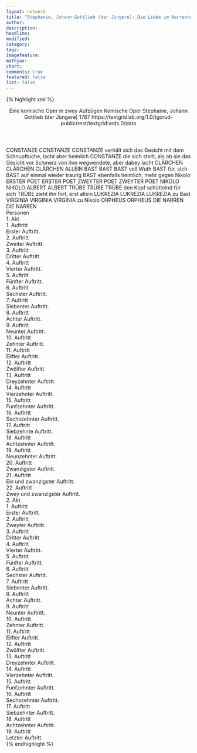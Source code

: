 ```yaml
---
layout: network
title: "Stephanie, Johann Gottlieb (der Jüngere): Die Liebe im Narrenhause (1787)"
author:
description:
headline:
modified:
category:
tags:
imagefeature: 
mathjax: 
chart: 
comments: true
featured: false
list: false
---
```

{% highlight xml %}
<?xml-model href="https://raw.githubusercontent.com/DLiNa/project/master/rules/lina.rnc"?><?xml-model href="https://raw.githubusercontent.com/DLiNa/project/master/rules/lina.sch"?>
<play xmlns="http://lina.digital">
  <header>
    <title>Die Liebe im Narrenhause</title>
    <subtitle>Eine komische Oper in zwey Aufzügen</subtitle>
    <genretitle>Komische Oper</genretitle>
    <author>Stephanie, Johann Gottlieb (der Jüngere)</author>
    <date type="print"/>
    <date type="premiere">1787</date>
    <date type="written"/>
    <source>https://textgridlab.org/1.0/tgcrud-public/rest/textgrid:vrds.0/data</source>
  </header>
  <personae>
    <character>
      <name>CONSTANZE</name>
      <alias xml:id="constanze">
        <name>CONSTANZE</name>
      </alias>
      <alias xml:id="constanze_verhält_sich_das_gesicht_mit_dem_schnupftuche_lacht_aber_heimlich">
        <name>CONSTANZE verhält sich das Gesicht mit dem Schnupftuche, lacht aber heimlich</name>
      </alias>
      <alias xml:id="constanze_die_sich_stellt_als_ob_sie_das_gesicht_vor_schmerz_von_ihm_wegwendete_aber_dabey_lacht">
        <name>CONSTANZE die sich stellt, als ob sie das Gesicht vor Schmerz von ihm wegwendete, aber dabey lacht</name>
      </alias>
    </character>
    <character>
      <name>CLÄRCHEN</name>
      <alias xml:id="clärchen">
        <name>CLÄRCHEN</name>
      </alias>
      <alias xml:id="clärchen_allein">
        <name>CLÄRCHEN ALLEIN</name>
      </alias>
    </character>
    <character>
      <name>BAST</name>
      <alias xml:id="bast">
        <name>BAST</name>
      </alias>
      <alias xml:id="bast_voll_wuth">
        <name>BAST voll Wuth</name>
      </alias>
      <alias xml:id="bast_für_sich">
        <name>BAST für, sich</name>
      </alias>
      <alias xml:id="bast_auf_einmal_wieder_traurig">
        <name>BAST auf einmal wieder traurig</name>
      </alias>
      <alias xml:id="bast_ebenfalls_heimlich_mehr_gegen_nikolo">
        <name>BAST ebenfalls heimlich, mehr gegen Nikolo</name>
      </alias>
    </character>
    <character>
      <name>ERSTER POET</name>
      <alias xml:id="erster_poet">
        <name>ERSTER POET</name>
      </alias>
    </character>
    <character>
      <name>ZWEYTER POET</name>
      <alias xml:id="zweyter_poet">
        <name>ZWEYTER POET</name>
      </alias>
    </character>
    <character>
      <name>NIKOLO</name>
      <alias xml:id="nikolo">
        <name>NIKOLO</name>
      </alias>
    </character>
    <character>
      <name>ALBERT</name>
      <alias xml:id="albert">
        <name>ALBERT</name>
      </alias>
    </character>
    <character>
      <name>TRÜBE</name>
      <alias xml:id="trübe">
        <name>TRÜBE</name>
      </alias>
      <alias xml:id="trübe_den_kopf_schüttelnd_für_sich">
        <name>TRÜBE den Kopf schüttelnd für sich</name>
      </alias>
      <alias xml:id="trübe_zieht_ihn_fort_erst_allein">
        <name>TRÜBE zieht ihn fort, erst allein</name>
      </alias>
    </character>
    <character>
      <name>LUKREZIA</name>
      <alias xml:id="lukrezia">
        <name>LUKREZIA</name>
      </alias>
      <alias xml:id="lukrezia_zu_bast">
        <name>LUKREZIA zu Bast</name>
      </alias>
    </character>
    <character>
      <name>VIRGINIA</name>
      <alias xml:id="virginia">
        <name>VIRGINIA</name>
      </alias>
      <alias xml:id="virginia_zu_nikolo">
        <name>VIRGINIA zu Nikolo</name>
      </alias>
    </character>
    <character>
      <name>ORPHEUS</name>
      <alias xml:id="orpheus">
        <name>ORPHEUS</name>
      </alias>
    </character>
    <character>
      <name>DIE NARREN</name>
      <alias xml:id="die_narren">
        <name>DIE NARREN</name>
      </alias>
    </character>
  </personae>
  <text>
    <div>
      <head>Personen</head>
    </div>
    <div>
      <head>1. Akt</head>
      <div>
        <head>1. Auftritt</head>
        <div>
          <head>Erster Auftritt.</head>
          <sp who="#constanze">
            <amount n="6" unit="speech_acts"/>
            <amount n="114" unit="words"/>
            <amount n="11" unit="lines"/>
            <amount n="628" unit="chars"/>
          </sp>
          <sp who="#clärchen">
            <amount n="7" unit="speech_acts"/>
            <amount n="163" unit="words"/>
            <amount n="9" unit="lines"/>
            <amount n="933" unit="chars"/>
          </sp>
          <sp who="#clärchen #constanze">
            <amount n="1" unit="speech_acts"/>
            <amount n="23" unit="words"/>
            <amount n="3" unit="lines"/>
            <amount n="147" unit="chars"/>
          </sp>
          <sp who="#bast">
            <amount n="7" unit="speech_acts"/>
            <amount n="172" unit="words"/>
            <amount n="8" unit="lines"/>
            <amount n="928" unit="chars"/>
          </sp>
          <sp who="#bast_für_sich">
            <amount n="1" unit="speech_acts"/>
            <amount n="26" unit="words"/>
            <amount n="3" unit="lines"/>
            <amount n="138" unit="chars"/>
          </sp>
        </div>
      </div>
      <div>
        <head>2. Auftritt</head>
        <div>
          <head>Zweiter Auftritt.</head>
          <sp who="#erster_poet">
            <amount n="10" unit="speech_acts"/>
            <amount n="281" unit="words"/>
            <amount n="16" unit="lines"/>
            <amount n="1598" unit="chars"/>
          </sp>
          <sp who="#bast">
            <amount n="8" unit="speech_acts"/>
            <amount n="74" unit="words"/>
            <amount n="12" unit="lines"/>
            <amount n="380" unit="chars"/>
          </sp>
          <sp who="#constanze">
            <amount n="2" unit="speech_acts"/>
            <amount n="8" unit="words"/>
            <amount n="1" unit="lines"/>
            <amount n="48" unit="chars"/>
          </sp>
          <sp who="#zweyter_poet">
            <amount n="9" unit="speech_acts"/>
            <amount n="365" unit="words"/>
            <amount n="13" unit="lines"/>
            <amount n="2151" unit="chars"/>
          </sp>
          <sp who="#clärchen #constanze">
            <amount n="3" unit="speech_acts"/>
            <amount n="14" unit="words"/>
            <amount n="3" unit="lines"/>
            <amount n="69" unit="chars"/>
          </sp>
          <sp who="#constanze #clärchen">
            <amount n="3" unit="speech_acts"/>
            <amount n="33" unit="words"/>
            <amount n="6" unit="lines"/>
            <amount n="183" unit="chars"/>
          </sp>
        </div>
      </div>
      <div>
        <head>3. Auftritt</head>
        <div>
          <head>Dritter Auftritt.</head>
          <sp who="#constanze">
            <amount n="6" unit="speech_acts"/>
            <amount n="165" unit="words"/>
            <amount n="20" unit="lines"/>
            <amount n="865" unit="chars"/>
          </sp>
          <sp who="#clärchen">
            <amount n="5" unit="speech_acts"/>
            <amount n="247" unit="words"/>
            <amount n="1385" unit="chars"/>
          </sp>
        </div>
      </div>
      <div>
        <head>4. Auftritt</head>
        <div>
          <head>Vierter Auftritt.</head>
          <sp who="#clärchen_allein">
            <amount n="1" unit="speech_acts"/>
            <amount n="197" unit="words"/>
            <amount n="1073" unit="chars"/>
          </sp>
        </div>
      </div>
      <div>
        <head>5. Auftritt</head>
        <div>
          <head>Fünfter Auftritt.</head>
          <sp who="#nikolo">
            <amount n="8" unit="speech_acts"/>
            <amount n="365" unit="words"/>
            <amount n="4" unit="lines"/>
            <amount n="1898" unit="chars"/>
          </sp>
          <sp who="#clärchen">
            <amount n="7" unit="speech_acts"/>
            <amount n="89" unit="words"/>
            <amount n="5" unit="lines"/>
            <amount n="427" unit="chars"/>
          </sp>
        </div>
      </div>
      <div>
        <head>6. Auftritt</head>
        <div>
          <head>Sechster Auftritt.</head>
          <sp who="#albert">
            <amount n="7" unit="speech_acts"/>
            <amount n="89" unit="words"/>
            <amount n="5" unit="lines"/>
            <amount n="444" unit="chars"/>
          </sp>
          <sp who="#clärchen">
            <amount n="6" unit="speech_acts"/>
            <amount n="163" unit="words"/>
            <amount n="2" unit="lines"/>
            <amount n="897" unit="chars"/>
          </sp>
        </div>
      </div>
      <div>
        <head>7. Auftritt</head>
        <div>
          <head>Siebenter Auftritt.</head>
          <sp who="#clärchen">
            <amount n="7" unit="speech_acts"/>
            <amount n="106" unit="words"/>
            <amount n="4" unit="lines"/>
            <amount n="571" unit="chars"/>
          </sp>
          <sp who="#nikolo">
            <amount n="6" unit="speech_acts"/>
            <amount n="85" unit="words"/>
            <amount n="5" unit="lines"/>
            <amount n="466" unit="chars"/>
          </sp>
        </div>
      </div>
      <div>
        <head>8. Auftritt</head>
        <div>
          <head>Achter Auftritt.</head>
          <sp who="#bast">
            <amount n="14" unit="speech_acts"/>
            <amount n="179" unit="words"/>
            <amount n="15" unit="lines"/>
            <amount n="950" unit="chars"/>
          </sp>
          <sp who="#trübe">
            <amount n="14" unit="speech_acts"/>
            <amount n="237" unit="words"/>
            <amount n="21" unit="lines"/>
            <amount n="1252" unit="chars"/>
          </sp>
          <sp who="#clärchen">
            <amount n="1" unit="speech_acts"/>
            <amount n="10" unit="words"/>
            <amount n="1" unit="lines"/>
            <amount n="56" unit="chars"/>
          </sp>
          <sp who="#nikolo">
            <amount n="1" unit="speech_acts"/>
            <amount n="30" unit="words"/>
            <amount n="170" unit="chars"/>
          </sp>
          <sp who="#trübe #bast">
            <amount n="1" unit="speech_acts"/>
            <amount n="14" unit="words"/>
            <amount n="3" unit="lines"/>
            <amount n="88" unit="chars"/>
          </sp>
          <sp who="#bast #trübe">
            <amount n="1" unit="speech_acts"/>
            <amount n="28" unit="words"/>
            <amount n="6" unit="lines"/>
            <amount n="141" unit="chars"/>
          </sp>
          <sp who="#bast_auf_einmal_wieder_traurig">
            <amount n="1" unit="speech_acts"/>
            <amount n="13" unit="words"/>
            <amount n="2" unit="lines"/>
            <amount n="65" unit="chars"/>
          </sp>
        </div>
      </div>
      <div>
        <head>9. Auftritt</head>
        <div>
          <head>Neunter Auftritt.</head>
          <sp who="#constanze">
            <amount n="12" unit="speech_acts"/>
            <amount n="363" unit="words"/>
            <amount n="12" unit="lines"/>
            <amount n="1946" unit="chars"/>
          </sp>
          <sp who="#trübe">
            <amount n="6" unit="speech_acts"/>
            <amount n="128" unit="words"/>
            <amount n="3" unit="lines"/>
            <amount n="709" unit="chars"/>
          </sp>
          <sp who="#bast">
            <amount n="10" unit="speech_acts"/>
            <amount n="211" unit="words"/>
            <amount n="6" unit="lines"/>
            <amount n="1097" unit="chars"/>
          </sp>
        </div>
      </div>
      <div>
        <head>10. Auftritt</head>
        <div>
          <head>Zehnter Auftritt.</head>
          <sp who="#bast">
            <amount n="3" unit="speech_acts"/>
            <amount n="119" unit="words"/>
            <amount n="1" unit="lines"/>
            <amount n="630" unit="chars"/>
          </sp>
          <sp who="#trübe">
            <amount n="3" unit="speech_acts"/>
            <amount n="17" unit="words"/>
            <amount n="3" unit="lines"/>
            <amount n="75" unit="chars"/>
          </sp>
        </div>
      </div>
      <div>
        <head>11. Auftritt</head>
        <div>
          <head>Eilfter Auftritt.</head>
          <sp who="#nikolo">
            <amount n="2" unit="speech_acts"/>
            <amount n="27" unit="words"/>
            <amount n="1" unit="lines"/>
            <amount n="144" unit="chars"/>
          </sp>
          <sp who="#bast">
            <amount n="6" unit="speech_acts"/>
            <amount n="213" unit="words"/>
            <amount n="3" unit="lines"/>
            <amount n="1176" unit="chars"/>
          </sp>
          <sp who="#trübe">
            <amount n="4" unit="speech_acts"/>
            <amount n="58" unit="words"/>
            <amount n="3" unit="lines"/>
            <amount n="315" unit="chars"/>
          </sp>
          <sp who="#constanze">
            <amount n="2" unit="speech_acts"/>
            <amount n="13" unit="words"/>
            <amount n="2" unit="lines"/>
            <amount n="63" unit="chars"/>
          </sp>
          <sp who="#lukrezia">
            <amount n="1" unit="speech_acts"/>
            <amount n="118" unit="words"/>
            <amount n="20" unit="lines"/>
            <amount n="626" unit="chars"/>
          </sp>
        </div>
      </div>
      <div>
        <head>12. Auftritt</head>
        <div>
          <head>Zwölfter Auftritt.</head>
          <sp who="#trübe">
            <amount n="2" unit="speech_acts"/>
            <amount n="22" unit="words"/>
            <amount n="2" unit="lines"/>
            <amount n="121" unit="chars"/>
          </sp>
          <sp who="#bast">
            <amount n="4" unit="speech_acts"/>
            <amount n="112" unit="words"/>
            <amount n="2" unit="lines"/>
            <amount n="611" unit="chars"/>
          </sp>
          <sp who="#constanze">
            <amount n="3" unit="speech_acts"/>
            <amount n="15" unit="words"/>
            <amount n="3" unit="lines"/>
            <amount n="75" unit="chars"/>
          </sp>
        </div>
      </div>
      <div>
        <head>13. Auftritt</head>
        <div>
          <head>Dreyzehnter Auftritt.</head>
          <sp who="#albert">
            <amount n="8" unit="speech_acts"/>
            <amount n="92" unit="words"/>
            <amount n="20" unit="lines"/>
            <amount n="537" unit="chars"/>
          </sp>
          <sp who="#lukrezia">
            <amount n="1" unit="speech_acts"/>
            <amount n="19" unit="words"/>
            <amount n="5" unit="lines"/>
            <amount n="120" unit="chars"/>
          </sp>
          <sp who="#albert #virginia #constanze #trübe #bast #nikolo">
            <amount n="3" unit="speech_acts"/>
            <amount n="21" unit="words"/>
            <amount n="5" unit="lines"/>
            <amount n="101" unit="chars"/>
          </sp>
          <sp who="#virginia">
            <amount n="1" unit="speech_acts"/>
            <amount n="22" unit="words"/>
            <amount n="3" unit="lines"/>
            <amount n="115" unit="chars"/>
          </sp>
          <sp who="#lukrezia #virginia">
            <amount n="5" unit="speech_acts"/>
            <amount n="59" unit="words"/>
            <amount n="12" unit="lines"/>
            <amount n="331" unit="chars"/>
          </sp>
          <sp who="#albert #constanze">
            <amount n="1" unit="speech_acts"/>
            <amount n="16" unit="words"/>
            <amount n="3" unit="lines"/>
            <amount n="96" unit="chars"/>
          </sp>
          <sp who="#constanze">
            <amount n="2" unit="speech_acts"/>
            <amount n="26" unit="words"/>
            <amount n="5" unit="lines"/>
            <amount n="150" unit="chars"/>
          </sp>
          <sp who="#trübe #bast">
            <amount n="2" unit="speech_acts"/>
            <amount n="19" unit="words"/>
            <amount n="4" unit="lines"/>
            <amount n="100" unit="chars"/>
          </sp>
          <sp who="#lukrezia #virginia">
            <amount n="1" unit="speech_acts"/>
            <amount n="5" unit="words"/>
            <amount n="1" unit="lines"/>
            <amount n="25" unit="chars"/>
          </sp>
          <sp who="#albert #constanze">
            <amount n="1" unit="speech_acts"/>
            <amount n="16" unit="words"/>
            <amount n="3" unit="lines"/>
            <amount n="79" unit="chars"/>
          </sp>
          <sp who="#lukrezia #virginia">
            <amount n="1" unit="speech_acts"/>
            <amount n="16" unit="words"/>
            <amount n="3" unit="lines"/>
            <amount n="93" unit="chars"/>
          </sp>
          <sp who="#bast #nikolo">
            <amount n="1" unit="speech_acts"/>
            <amount n="5" unit="words"/>
            <amount n="1" unit="lines"/>
            <amount n="28" unit="chars"/>
          </sp>
        </div>
      </div>
      <div>
        <head>14. Auftritt</head>
        <div>
          <head>Vierzehnter Auftritt.</head>
          <sp who="#albert">
            <amount n="3" unit="speech_acts"/>
            <amount n="13" unit="words"/>
            <amount n="3" unit="lines"/>
            <amount n="68" unit="chars"/>
          </sp>
          <sp who="#constanze">
            <amount n="3" unit="speech_acts"/>
            <amount n="33" unit="words"/>
            <amount n="2" unit="lines"/>
            <amount n="193" unit="chars"/>
          </sp>
        </div>
      </div>
      <div>
        <head>15. Auftritt</head>
        <div>
          <head>Funfzehnter Auftritt.</head>
          <sp who="#clärchen">
            <amount n="3" unit="speech_acts"/>
            <amount n="58" unit="words"/>
            <amount n="1" unit="lines"/>
            <amount n="337" unit="chars"/>
          </sp>
          <sp who="#albert">
            <amount n="2" unit="speech_acts"/>
            <amount n="12" unit="words"/>
            <amount n="2" unit="lines"/>
            <amount n="54" unit="chars"/>
          </sp>
        </div>
      </div>
      <div>
        <head>16. Auftritt</head>
        <div>
          <head>Sechszehnter Auftritt.</head>
          <sp who="#clärchen">
            <amount n="6" unit="speech_acts"/>
            <amount n="71" unit="words"/>
            <amount n="5" unit="lines"/>
            <amount n="392" unit="chars"/>
          </sp>
          <sp who="#orpheus">
            <amount n="7" unit="speech_acts"/>
            <amount n="297" unit="words"/>
            <amount n="7" unit="lines"/>
            <amount n="1614" unit="chars"/>
          </sp>
        </div>
      </div>
      <div>
        <head>17. Auftritt</head>
        <div>
          <head>Siebzehnte Auftritt.</head>
          <sp who="#clärchen">
            <amount n="3" unit="speech_acts"/>
            <amount n="88" unit="words"/>
            <amount n="1" unit="lines"/>
            <amount n="506" unit="chars"/>
          </sp>
          <sp who="#constanze">
            <amount n="1" unit="speech_acts"/>
            <amount n="9" unit="words"/>
            <amount n="1" unit="lines"/>
            <amount n="41" unit="chars"/>
          </sp>
          <sp who="#albert">
            <amount n="2" unit="speech_acts"/>
            <amount n="124" unit="words"/>
            <amount n="7" unit="lines"/>
            <amount n="674" unit="chars"/>
          </sp>
          <sp who="#clärchen #constanze">
            <amount n="1" unit="speech_acts"/>
            <amount n="20" unit="words"/>
            <amount n="4" unit="lines"/>
            <amount n="120" unit="chars"/>
          </sp>
        </div>
      </div>
      <div>
        <head>18. Auftritt</head>
        <div>
          <head>Achtzehnter Auftritt.</head>
          <sp who="#bast">
            <amount n="6" unit="speech_acts"/>
            <amount n="79" unit="words"/>
            <amount n="13" unit="lines"/>
            <amount n="408" unit="chars"/>
          </sp>
          <sp who="#constanze">
            <amount n="2" unit="speech_acts"/>
            <amount n="13" unit="words"/>
            <amount n="2" unit="lines"/>
            <amount n="64" unit="chars"/>
          </sp>
          <sp who="#constanze #clärchen">
            <amount n="4" unit="speech_acts"/>
            <amount n="37" unit="words"/>
            <amount n="8" unit="lines"/>
            <amount n="207" unit="chars"/>
          </sp>
          <sp who="#albert">
            <amount n="5" unit="speech_acts"/>
            <amount n="74" unit="words"/>
            <amount n="14" unit="lines"/>
            <amount n="403" unit="chars"/>
          </sp>
          <sp who="#clärchen #constanze">
            <amount n="1" unit="speech_acts"/>
            <amount n="9" unit="words"/>
            <amount n="1" unit="lines"/>
            <amount n="46" unit="chars"/>
          </sp>
          <sp who="#bast_ebenfalls_heimlich_mehr_gegen_nikolo">
            <amount n="1" unit="speech_acts"/>
            <amount n="13" unit="words"/>
            <amount n="2" unit="lines"/>
            <amount n="70" unit="chars"/>
          </sp>
          <sp who="#nikolo">
            <amount n="4" unit="speech_acts"/>
            <amount n="36" unit="words"/>
            <amount n="7" unit="lines"/>
            <amount n="186" unit="chars"/>
          </sp>
          <sp who="#constanze #clärchen #albert">
            <amount n="1" unit="speech_acts"/>
            <amount n="2" unit="words"/>
            <amount n="1" unit="lines"/>
            <amount n="9" unit="chars"/>
          </sp>
          <sp who="#bast #nikolo">
            <amount n="1" unit="speech_acts"/>
            <amount n="22" unit="words"/>
            <amount n="3" unit="lines"/>
            <amount n="105" unit="chars"/>
          </sp>
        </div>
      </div>
      <div>
        <head>19. Auftritt</head>
        <div>
          <head>Neunzehnter Auftritt.</head>
          <sp who="#trübe">
            <amount n="3" unit="speech_acts"/>
            <amount n="26" unit="words"/>
            <amount n="5" unit="lines"/>
            <amount n="129" unit="chars"/>
          </sp>
          <sp who="#bast">
            <amount n="3" unit="speech_acts"/>
            <amount n="18" unit="words"/>
            <amount n="4" unit="lines"/>
            <amount n="98" unit="chars"/>
          </sp>
          <sp who="#constanze">
            <amount n="3" unit="speech_acts"/>
            <amount n="33" unit="words"/>
            <amount n="6" unit="lines"/>
            <amount n="163" unit="chars"/>
          </sp>
          <sp who="#bast #trübe">
            <amount n="1" unit="speech_acts"/>
            <amount n="22" unit="words"/>
            <amount n="4" unit="lines"/>
            <amount n="117" unit="chars"/>
          </sp>
          <sp who="#constanze #clärchen">
            <amount n="2" unit="speech_acts"/>
            <amount n="39" unit="words"/>
            <amount n="6" unit="lines"/>
            <amount n="196" unit="chars"/>
          </sp>
          <sp who="#constanze_verhält_sich_das_gesicht_mit_dem_schnupftuche_lacht_aber_heimlich">
            <amount n="1" unit="speech_acts"/>
            <amount n="10" unit="words"/>
            <amount n="2" unit="lines"/>
            <amount n="56" unit="chars"/>
          </sp>
          <sp who="#clärchen">
            <amount n="4" unit="speech_acts"/>
            <amount n="74" unit="words"/>
            <amount n="14" unit="lines"/>
            <amount n="381" unit="chars"/>
          </sp>
          <sp who="#trübe_zieht_ihn_fort_erst_allein">
            <amount n="1" unit="speech_acts"/>
            <amount n="6" unit="words"/>
            <amount n="1" unit="lines"/>
            <amount n="28" unit="chars"/>
          </sp>
          <sp who="#constanze_die_sich_stellt_als_ob_sie_das_gesicht_vor_schmerz_von_ihm_wegwendete_aber_dabey_lacht">
            <amount n="1" unit="speech_acts"/>
            <amount n="4" unit="words"/>
            <amount n="1" unit="lines"/>
            <amount n="13" unit="chars"/>
          </sp>
          <sp who="#clärchen #constanze">
            <amount n="1" unit="speech_acts"/>
            <amount n="20" unit="words"/>
            <amount n="3" unit="lines"/>
            <amount n="89" unit="chars"/>
          </sp>
        </div>
      </div>
      <div>
        <head>20. Auftritt</head>
        <div>
          <head>Zwanzigster Auftritt.</head>
          <sp who="#erster_poet">
            <amount n="1" unit="speech_acts"/>
            <amount n="15" unit="words"/>
            <amount n="3" unit="lines"/>
            <amount n="68" unit="chars"/>
          </sp>
          <sp who="#clärchen">
            <amount n="8" unit="speech_acts"/>
            <amount n="86" unit="words"/>
            <amount n="17" unit="lines"/>
            <amount n="430" unit="chars"/>
          </sp>
          <sp who="#zweyter_poet">
            <amount n="1" unit="speech_acts"/>
            <amount n="14" unit="words"/>
            <amount n="3" unit="lines"/>
            <amount n="77" unit="chars"/>
          </sp>
          <sp who="#erster_poet #zweyter_poet">
            <amount n="1" unit="speech_acts"/>
            <amount n="15" unit="words"/>
            <amount n="3" unit="lines"/>
            <amount n="73" unit="chars"/>
          </sp>
          <sp who="#lukrezia #virginia">
            <amount n="1" unit="speech_acts"/>
            <amount n="13" unit="words"/>
            <amount n="3" unit="lines"/>
            <amount n="74" unit="chars"/>
          </sp>
          <sp who="#erster_poet #zweyter_poet">
            <amount n="1" unit="speech_acts"/>
            <amount n="9" unit="words"/>
            <amount n="2" unit="lines"/>
            <amount n="50" unit="chars"/>
          </sp>
          <sp who="#virginia #lukrezia">
            <amount n="3" unit="speech_acts"/>
            <amount n="24" unit="words"/>
            <amount n="5" unit="lines"/>
            <amount n="120" unit="chars"/>
          </sp>
          <sp who="#orpheus">
            <amount n="4" unit="speech_acts"/>
            <amount n="48" unit="words"/>
            <amount n="7" unit="lines"/>
            <amount n="251" unit="chars"/>
          </sp>
          <sp who="#erster_poet #zweyter_poet">
            <amount n="1" unit="speech_acts"/>
            <amount n="28" unit="words"/>
            <amount n="4" unit="lines"/>
            <amount n="156" unit="chars"/>
          </sp>
          <sp who="#erster_poet #zweyter_poet">
            <amount n="3" unit="speech_acts"/>
            <amount n="43" unit="words"/>
            <amount n="8" unit="lines"/>
            <amount n="230" unit="chars"/>
          </sp>
          <sp who="#erster_poet #zweyter_poet #lukrezia #virginia #orpheus #clärchen">
            <amount n="1" unit="speech_acts"/>
            <amount n="6" unit="words"/>
            <amount n="1" unit="lines"/>
            <amount n="26" unit="chars"/>
          </sp>
        </div>
      </div>
      <div>
        <head>21. Auftritt</head>
        <div>
          <head>Ein und zwanzigster Auftritt.</head>
          <sp who="#bast #trübe">
            <amount n="4" unit="speech_acts"/>
            <amount n="56" unit="words"/>
            <amount n="8" unit="lines"/>
            <amount n="270" unit="chars"/>
          </sp>
          <sp who="#die_narren">
            <amount n="1" unit="speech_acts"/>
            <amount n="13" unit="words"/>
            <amount n="2" unit="lines"/>
            <amount n="60" unit="chars"/>
          </sp>
          <sp who="#erster_poet #zweyter_poet">
            <amount n="1" unit="speech_acts"/>
            <amount n="4" unit="words"/>
            <amount n="1" unit="lines"/>
            <amount n="28" unit="chars"/>
          </sp>
          <sp who="#orpheus">
            <amount n="1" unit="speech_acts"/>
            <amount n="4" unit="words"/>
            <amount n="1" unit="lines"/>
            <amount n="24" unit="chars"/>
          </sp>
          <sp who="#virginia #lukrezia">
            <amount n="1" unit="speech_acts"/>
            <amount n="4" unit="words"/>
            <amount n="1" unit="lines"/>
            <amount n="22" unit="chars"/>
          </sp>
          <sp who="#bast #trübe #die_narren #erster_poet #zweyter_poet #orpheus #virginia #lukrezia">
            <amount n="1" unit="speech_acts"/>
            <amount n="17" unit="words"/>
            <amount n="3" unit="lines"/>
            <amount n="97" unit="chars"/>
          </sp>
        </div>
      </div>
      <div>
        <head>22. Auftritt</head>
        <div>
          <head>Zwey und zwanzigster Auftritt.</head>
          <sp who="#nikolo">
            <amount n="5" unit="speech_acts"/>
            <amount n="80" unit="words"/>
            <amount n="14" unit="lines"/>
            <amount n="420" unit="chars"/>
          </sp>
          <sp who="#clärchen">
            <amount n="1" unit="speech_acts"/>
            <amount n="7" unit="words"/>
            <amount n="1" unit="lines"/>
            <amount n="30" unit="chars"/>
          </sp>
          <sp who="#albert #constanze">
            <amount n="1" unit="speech_acts"/>
            <amount n="14" unit="words"/>
            <amount n="2" unit="lines"/>
            <amount n="66" unit="chars"/>
          </sp>
          <sp who="#bast #trübe">
            <amount n="1" unit="speech_acts"/>
            <amount n="31" unit="words"/>
            <amount n="5" unit="lines"/>
            <amount n="159" unit="chars"/>
          </sp>
          <sp who="#erster_poet #zweyter_poet #orpheus #virginia #lukrezia">
            <amount n="2" unit="speech_acts"/>
            <amount n="30" unit="words"/>
            <amount n="6" unit="lines"/>
            <amount n="170" unit="chars"/>
          </sp>
          <sp who="#constanze">
            <amount n="5" unit="speech_acts"/>
            <amount n="42" unit="words"/>
            <amount n="8" unit="lines"/>
            <amount n="222" unit="chars"/>
          </sp>
          <sp who="#bast">
            <amount n="6" unit="speech_acts"/>
            <amount n="83" unit="words"/>
            <amount n="16" unit="lines"/>
            <amount n="408" unit="chars"/>
          </sp>
          <sp who="#erster_poet #zweyter_poet #orpheus #virginia #lukrezia #bast #nikolo #clärchen #albert #constanze #die_narren #trübe">
            <amount n="1" unit="speech_acts"/>
            <amount n="30" unit="words"/>
            <amount n="5" unit="lines"/>
            <amount n="145" unit="chars"/>
          </sp>
          <sp who="#albert">
            <amount n="1" unit="speech_acts"/>
            <amount n="14" unit="words"/>
            <amount n="3" unit="lines"/>
            <amount n="75" unit="chars"/>
          </sp>
          <sp who="#die_narren">
            <amount n="1" unit="speech_acts"/>
            <amount n="6" unit="words"/>
            <amount n="1" unit="lines"/>
            <amount n="23" unit="chars"/>
          </sp>
          <sp who="#trübe #clärchen">
            <amount n="1" unit="speech_acts"/>
            <amount n="18" unit="words"/>
            <amount n="3" unit="lines"/>
            <amount n="92" unit="chars"/>
          </sp>
        </div>
      </div>
    </div>
    <div>
      <head>2. Akt</head>
      <div>
        <head>1. Auftritt</head>
        <div>
          <head>Erster Auftritt.</head>
          <sp who="#albert #constanze #clärchen">
            <amount n="2" unit="speech_acts"/>
            <amount n="42" unit="words"/>
            <amount n="7" unit="lines"/>
            <amount n="232" unit="chars"/>
          </sp>
          <sp who="#albert">
            <amount n="4" unit="speech_acts"/>
            <amount n="65" unit="words"/>
            <amount n="10" unit="lines"/>
            <amount n="337" unit="chars"/>
          </sp>
          <sp who="#constanze">
            <amount n="4" unit="speech_acts"/>
            <amount n="69" unit="words"/>
            <amount n="4" unit="lines"/>
            <amount n="359" unit="chars"/>
          </sp>
          <sp who="#albert #constanze">
            <amount n="1" unit="speech_acts"/>
            <amount n="7" unit="words"/>
            <amount n="1" unit="lines"/>
            <amount n="31" unit="chars"/>
          </sp>
          <sp who="#clärchen">
            <amount n="7" unit="speech_acts"/>
            <amount n="174" unit="words"/>
            <amount n="5" unit="lines"/>
            <amount n="966" unit="chars"/>
          </sp>
        </div>
      </div>
      <div>
        <head>2. Auftritt</head>
        <div>
          <head>Zweyter Auftritt.</head>
          <sp who="#clärchen">
            <amount n="4" unit="speech_acts"/>
            <amount n="77" unit="words"/>
            <amount n="1" unit="lines"/>
            <amount n="442" unit="chars"/>
          </sp>
          <sp who="#nikolo">
            <amount n="4" unit="speech_acts"/>
            <amount n="107" unit="words"/>
            <amount n="1" unit="lines"/>
            <amount n="582" unit="chars"/>
          </sp>
          <sp who="#constanze">
            <amount n="1" unit="speech_acts"/>
            <amount n="5" unit="words"/>
            <amount n="1" unit="lines"/>
            <amount n="31" unit="chars"/>
          </sp>
          <sp who="#albert">
            <amount n="3" unit="speech_acts"/>
            <amount n="50" unit="words"/>
            <amount n="10" unit="lines"/>
            <amount n="269" unit="chars"/>
          </sp>
        </div>
      </div>
      <div>
        <head>3. Auftritt</head>
        <div>
          <head>Dritter Auftritt.</head>
          <sp who="#constanze">
            <amount n="7" unit="speech_acts"/>
            <amount n="112" unit="words"/>
            <amount n="15" unit="lines"/>
            <amount n="564" unit="chars"/>
          </sp>
          <sp who="#clärchen">
            <amount n="6" unit="speech_acts"/>
            <amount n="131" unit="words"/>
            <amount n="4" unit="lines"/>
            <amount n="682" unit="chars"/>
          </sp>
        </div>
      </div>
      <div>
        <head>4. Auftritt</head>
        <div>
          <head>Vierter Auftritt.</head>
          <sp who="#clärchen">
            <amount n="7" unit="speech_acts"/>
            <amount n="124" unit="words"/>
            <amount n="5" unit="lines"/>
            <amount n="635" unit="chars"/>
          </sp>
          <sp who="#nikolo">
            <amount n="7" unit="speech_acts"/>
            <amount n="207" unit="words"/>
            <amount n="2" unit="lines"/>
            <amount n="1086" unit="chars"/>
          </sp>
        </div>
      </div>
      <div>
        <head>5. Auftritt</head>
        <div>
          <head>Fünfter Auftritt.</head>
          <sp who="#trübe">
            <amount n="3" unit="speech_acts"/>
            <amount n="69" unit="words"/>
            <amount n="1" unit="lines"/>
            <amount n="369" unit="chars"/>
          </sp>
          <sp who="#clärchen">
            <amount n="3" unit="speech_acts"/>
            <amount n="62" unit="words"/>
            <amount n="2" unit="lines"/>
            <amount n="330" unit="chars"/>
          </sp>
          <sp who="#nikolo">
            <amount n="4" unit="speech_acts"/>
            <amount n="52" unit="words"/>
            <amount n="3" unit="lines"/>
            <amount n="281" unit="chars"/>
          </sp>
        </div>
      </div>
      <div>
        <head>6. Auftritt</head>
        <div>
          <head>Sechster Auftritt.</head>
          <sp who="#clärchen">
            <amount n="4" unit="speech_acts"/>
            <amount n="76" unit="words"/>
            <amount n="2" unit="lines"/>
            <amount n="432" unit="chars"/>
          </sp>
          <sp who="#trübe">
            <amount n="6" unit="speech_acts"/>
            <amount n="66" unit="words"/>
            <amount n="5" unit="lines"/>
            <amount n="375" unit="chars"/>
          </sp>
          <sp who="#erster_poet">
            <amount n="5" unit="speech_acts"/>
            <amount n="142" unit="words"/>
            <amount n="1" unit="lines"/>
            <amount n="851" unit="chars"/>
          </sp>
          <sp who="#zweyter_poet">
            <amount n="5" unit="speech_acts"/>
            <amount n="126" unit="words"/>
            <amount n="3" unit="lines"/>
            <amount n="721" unit="chars"/>
          </sp>
          <sp who="#virginia">
            <amount n="2" unit="speech_acts"/>
            <amount n="48" unit="words"/>
            <amount n="1" unit="lines"/>
            <amount n="253" unit="chars"/>
          </sp>
          <sp who="#lukrezia">
            <amount n="1" unit="speech_acts"/>
            <amount n="16" unit="words"/>
            <amount n="1" unit="lines"/>
            <amount n="95" unit="chars"/>
          </sp>
          <sp who="#orpheus">
            <amount n="1" unit="speech_acts"/>
            <amount n="12" unit="words"/>
            <amount n="1" unit="lines"/>
            <amount n="73" unit="chars"/>
          </sp>
        </div>
      </div>
      <div>
        <head>7. Auftritt</head>
        <div>
          <head>Siebenter Auftritt.</head>
          <sp who="#albert">
            <amount n="2" unit="speech_acts"/>
            <amount n="36" unit="words"/>
            <amount n="6" unit="lines"/>
            <amount n="181" unit="chars"/>
          </sp>
          <sp who="#erster_poet #zweyter_poet">
            <amount n="2" unit="speech_acts"/>
            <amount n="45" unit="words"/>
            <amount n="6" unit="lines"/>
            <amount n="237" unit="chars"/>
          </sp>
          <sp who="#lukrezia">
            <amount n="2" unit="speech_acts"/>
            <amount n="55" unit="words"/>
            <amount n="5" unit="lines"/>
            <amount n="279" unit="chars"/>
          </sp>
          <sp who="#virginia">
            <amount n="2" unit="speech_acts"/>
            <amount n="40" unit="words"/>
            <amount n="6" unit="lines"/>
            <amount n="207" unit="chars"/>
          </sp>
          <sp who="#trübe">
            <amount n="2" unit="speech_acts"/>
            <amount n="42" unit="words"/>
            <amount n="6" unit="lines"/>
            <amount n="222" unit="chars"/>
          </sp>
          <sp who="#orpheus">
            <amount n="1" unit="speech_acts"/>
            <amount n="5" unit="words"/>
            <amount n="1" unit="lines"/>
            <amount n="27" unit="chars"/>
          </sp>
        </div>
      </div>
      <div>
        <head>8. Auftritt</head>
        <div>
          <head>Achter Auftritt.</head>
          <sp who="#clärchen">
            <amount n="20" unit="speech_acts"/>
            <amount n="275" unit="words"/>
            <amount n="23" unit="lines"/>
            <amount n="1420" unit="chars"/>
          </sp>
          <sp who="#trübe">
            <amount n="1" unit="speech_acts"/>
            <amount n="15" unit="words"/>
            <amount n="1" unit="lines"/>
            <amount n="88" unit="chars"/>
          </sp>
          <sp who="#orpheus">
            <amount n="18" unit="speech_acts"/>
            <amount n="228" unit="words"/>
            <amount n="22" unit="lines"/>
            <amount n="1123" unit="chars"/>
          </sp>
          <sp who="#lukrezia">
            <amount n="2" unit="speech_acts"/>
            <amount n="19" unit="words"/>
            <amount n="2" unit="lines"/>
            <amount n="104" unit="chars"/>
          </sp>
          <sp who="#virginia">
            <amount n="2" unit="speech_acts"/>
            <amount n="11" unit="words"/>
            <amount n="2" unit="lines"/>
            <amount n="66" unit="chars"/>
          </sp>
          <sp who="#erster_poet">
            <amount n="2" unit="speech_acts"/>
            <amount n="11" unit="words"/>
            <amount n="2" unit="lines"/>
            <amount n="60" unit="chars"/>
          </sp>
          <sp who="#zweyter_poet">
            <amount n="2" unit="speech_acts"/>
            <amount n="18" unit="words"/>
            <amount n="1" unit="lines"/>
            <amount n="119" unit="chars"/>
          </sp>
          <sp who="#orpheus #clärchen">
            <amount n="1" unit="speech_acts"/>
            <amount n="22" unit="words"/>
            <amount n="3" unit="lines"/>
            <amount n="108" unit="chars"/>
          </sp>
        </div>
      </div>
      <div>
        <head>9. Auftritt</head>
        <div>
          <head>Neunter Auftritt.</head>
          <sp who="#constanze">
            <amount n="7" unit="speech_acts"/>
            <amount n="83" unit="words"/>
            <amount n="6" unit="lines"/>
            <amount n="424" unit="chars"/>
          </sp>
          <sp who="#clärchen">
            <amount n="9" unit="speech_acts"/>
            <amount n="165" unit="words"/>
            <amount n="6" unit="lines"/>
            <amount n="894" unit="chars"/>
          </sp>
          <sp who="#orpheus">
            <amount n="3" unit="speech_acts"/>
            <amount n="67" unit="words"/>
            <amount n="2" unit="lines"/>
            <amount n="326" unit="chars"/>
          </sp>
          <sp who="#bast">
            <amount n="2" unit="speech_acts"/>
            <amount n="12" unit="words"/>
            <amount n="2" unit="lines"/>
            <amount n="56" unit="chars"/>
          </sp>
          <sp who="#albert">
            <amount n="1" unit="speech_acts"/>
            <amount n="1" unit="words"/>
            <amount n="1" unit="lines"/>
            <amount n="12" unit="chars"/>
          </sp>
        </div>
      </div>
      <div>
        <head>10. Auftritt</head>
        <div>
          <head>Zehnter Auftritt.</head>
          <sp who="#trübe">
            <amount n="8" unit="speech_acts"/>
            <amount n="89" unit="words"/>
            <amount n="7" unit="lines"/>
            <amount n="468" unit="chars"/>
          </sp>
          <sp who="#clärchen">
            <amount n="3" unit="speech_acts"/>
            <amount n="122" unit="words"/>
            <amount n="1" unit="lines"/>
            <amount n="614" unit="chars"/>
          </sp>
          <sp who="#bast">
            <amount n="8" unit="speech_acts"/>
            <amount n="396" unit="words"/>
            <amount n="16" unit="lines"/>
            <amount n="2120" unit="chars"/>
          </sp>
          <sp who="#constanze">
            <amount n="1" unit="speech_acts"/>
            <amount n="22" unit="words"/>
            <amount n="109" unit="chars"/>
          </sp>
        </div>
      </div>
      <div>
        <head>11. Auftritt</head>
        <div>
          <head>Eilfter Auftritt.</head>
          <sp who="#constanze">
            <amount n="6" unit="speech_acts"/>
            <amount n="51" unit="words"/>
            <amount n="5" unit="lines"/>
            <amount n="279" unit="chars"/>
          </sp>
          <sp who="#clärchen">
            <amount n="7" unit="speech_acts"/>
            <amount n="264" unit="words"/>
            <amount n="1" unit="lines"/>
            <amount n="1398" unit="chars"/>
          </sp>
        </div>
      </div>
      <div>
        <head>12. Auftritt</head>
        <div>
          <head>Zwölfter Auftritt.</head>
          <sp who="#clärchen">
            <amount n="5" unit="speech_acts"/>
            <amount n="239" unit="words"/>
            <amount n="2" unit="lines"/>
            <amount n="1257" unit="chars"/>
          </sp>
          <sp who="#trübe">
            <amount n="4" unit="speech_acts"/>
            <amount n="65" unit="words"/>
            <amount n="4" unit="lines"/>
            <amount n="337" unit="chars"/>
          </sp>
        </div>
      </div>
      <div>
        <head>13. Auftritt</head>
        <div>
          <head>Dreyzehnter Auftritt.</head>
          <sp who="#constanze">
            <amount n="4" unit="speech_acts"/>
            <amount n="46" unit="words"/>
            <amount n="6" unit="lines"/>
            <amount n="249" unit="chars"/>
          </sp>
          <sp who="#orpheus">
            <amount n="3" unit="speech_acts"/>
            <amount n="148" unit="words"/>
            <amount n="8" unit="lines"/>
            <amount n="787" unit="chars"/>
          </sp>
          <sp who="#clärchen">
            <amount n="5" unit="speech_acts"/>
            <amount n="153" unit="words"/>
            <amount n="21" unit="lines"/>
            <amount n="847" unit="chars"/>
          </sp>
          <sp who="#albert">
            <amount n="2" unit="speech_acts"/>
            <amount n="11" unit="words"/>
            <amount n="2" unit="lines"/>
            <amount n="59" unit="chars"/>
          </sp>
        </div>
      </div>
      <div>
        <head>14. Auftritt</head>
        <div>
          <head>Vierzehnter Auftritt.</head>
          <sp who="#nikolo">
            <amount n="7" unit="speech_acts"/>
            <amount n="74" unit="words"/>
            <amount n="14" unit="lines"/>
            <amount n="389" unit="chars"/>
          </sp>
          <sp who="#clärchen">
            <amount n="6" unit="speech_acts"/>
            <amount n="108" unit="words"/>
            <amount n="19" unit="lines"/>
            <amount n="590" unit="chars"/>
          </sp>
          <sp who="#clärchen #nikolo">
            <amount n="1" unit="speech_acts"/>
            <amount n="20" unit="words"/>
            <amount n="3" unit="lines"/>
            <amount n="102" unit="chars"/>
          </sp>
        </div>
      </div>
      <div>
        <head>15. Auftritt</head>
        <div>
          <head>Funfzehnter Auftritt.</head>
          <sp who="#trübe">
            <amount n="2" unit="speech_acts"/>
            <amount n="35" unit="words"/>
            <amount n="6" unit="lines"/>
            <amount n="164" unit="chars"/>
          </sp>
          <sp who="#albert #orpheus">
            <amount n="1" unit="speech_acts"/>
            <amount n="7" unit="words"/>
            <amount n="1" unit="lines"/>
            <amount n="31" unit="chars"/>
          </sp>
          <sp who="#constanze #clärchen">
            <amount n="1" unit="speech_acts"/>
            <amount n="5" unit="words"/>
            <amount n="1" unit="lines"/>
            <amount n="28" unit="chars"/>
          </sp>
          <sp who="#nikolo">
            <amount n="2" unit="speech_acts"/>
            <amount n="15" unit="words"/>
            <amount n="3" unit="lines"/>
            <amount n="84" unit="chars"/>
          </sp>
          <sp who="#albert #constanze">
            <amount n="1" unit="speech_acts"/>
            <amount n="5" unit="words"/>
            <amount n="1" unit="lines"/>
            <amount n="35" unit="chars"/>
          </sp>
          <sp who="#clärchen">
            <amount n="2" unit="speech_acts"/>
            <amount n="27" unit="words"/>
            <amount n="1" unit="lines"/>
            <amount n="168" unit="chars"/>
          </sp>
          <sp who="#orpheus #nikolo">
            <amount n="1" unit="speech_acts"/>
            <amount n="6" unit="words"/>
            <amount n="1" unit="lines"/>
            <amount n="32" unit="chars"/>
          </sp>
          <sp who="#albert">
            <amount n="1" unit="speech_acts"/>
            <amount n="21" unit="words"/>
            <amount n="4" unit="lines"/>
            <amount n="117" unit="chars"/>
          </sp>
        </div>
      </div>
      <div>
        <head>16. Auftritt</head>
        <div>
          <head>Sechszehnter Auftritt.</head>
          <sp who="#trübe">
            <amount n="6" unit="speech_acts"/>
            <amount n="63" unit="words"/>
            <amount n="5" unit="lines"/>
            <amount n="350" unit="chars"/>
          </sp>
          <sp who="#constanze">
            <amount n="6" unit="speech_acts"/>
            <amount n="182" unit="words"/>
            <amount n="16" unit="lines"/>
            <amount n="944" unit="chars"/>
          </sp>
          <sp who="#clärchen">
            <amount n="1" unit="speech_acts"/>
            <amount n="22" unit="words"/>
            <amount n="130" unit="chars"/>
          </sp>
        </div>
      </div>
      <div>
        <head>17. Auftritt</head>
        <div>
          <head>Siebzehnter Auftritt.</head>
          <sp who="#nikolo">
            <amount n="4" unit="speech_acts"/>
            <amount n="55" unit="words"/>
            <amount n="3" unit="lines"/>
            <amount n="272" unit="chars"/>
          </sp>
          <sp who="#clärchen">
            <amount n="3" unit="speech_acts"/>
            <amount n="36" unit="words"/>
            <amount n="2" unit="lines"/>
            <amount n="195" unit="chars"/>
          </sp>
          <sp who="#orpheus">
            <amount n="1" unit="speech_acts"/>
            <amount n="5" unit="words"/>
            <amount n="1" unit="lines"/>
            <amount n="19" unit="chars"/>
          </sp>
          <sp who="#constanze">
            <amount n="2" unit="speech_acts"/>
            <amount n="27" unit="words"/>
            <amount n="1" unit="lines"/>
            <amount n="156" unit="chars"/>
          </sp>
          <sp who="#trübe">
            <amount n="1" unit="speech_acts"/>
            <amount n="21" unit="words"/>
            <amount n="107" unit="chars"/>
          </sp>
          <sp who="#albert">
            <amount n="1" unit="speech_acts"/>
            <amount n="26" unit="words"/>
            <amount n="4" unit="lines"/>
            <amount n="136" unit="chars"/>
          </sp>
          <sp who="#nikolo #clärchen #orpheus #constanze #trübe #albert">
            <amount n="1" unit="speech_acts"/>
            <amount n="13" unit="words"/>
            <amount n="2" unit="lines"/>
            <amount n="68" unit="chars"/>
          </sp>
        </div>
      </div>
      <div>
        <head>18. Auftritt</head>
        <div>
          <head>Achtzehnter Auftritt.</head>
          <sp who="#trübe_den_kopf_schüttelnd_für_sich">
            <amount n="1" unit="speech_acts"/>
            <amount n="41" unit="words"/>
            <amount n="5" unit="lines"/>
            <amount n="212" unit="chars"/>
          </sp>
          <sp who="#bast">
            <amount n="3" unit="speech_acts"/>
            <amount n="68" unit="words"/>
            <amount n="12" unit="lines"/>
            <amount n="353" unit="chars"/>
          </sp>
          <sp who="#albert">
            <amount n="3" unit="speech_acts"/>
            <amount n="60" unit="words"/>
            <amount n="10" unit="lines"/>
            <amount n="315" unit="chars"/>
          </sp>
          <sp who="#trübe">
            <amount n="4" unit="speech_acts"/>
            <amount n="56" unit="words"/>
            <amount n="8" unit="lines"/>
            <amount n="256" unit="chars"/>
          </sp>
          <sp who="#bast #albert #constanze #orpheus #clärchen">
            <amount n="2" unit="speech_acts"/>
            <amount n="13" unit="words"/>
            <amount n="2" unit="lines"/>
            <amount n="68" unit="chars"/>
          </sp>
          <sp who="#bast #trübe">
            <amount n="1" unit="speech_acts"/>
            <amount n="6" unit="words"/>
            <amount n="1" unit="lines"/>
            <amount n="29" unit="chars"/>
          </sp>
          <sp who="#bast_voll_wuth">
            <amount n="1" unit="speech_acts"/>
            <amount n="41" unit="words"/>
            <amount n="7" unit="lines"/>
            <amount n="234" unit="chars"/>
          </sp>
        </div>
      </div>
      <div>
        <head>19. Auftritt</head>
        <div>
          <head>Letzter Auftritt.</head>
          <sp who="#bast #albert #trübe #nikolo #erster_poet #zweyter_poet #lukrezia #virginia">
            <amount n="1" unit="speech_acts"/>
            <amount n="5" unit="words"/>
            <amount n="1" unit="lines"/>
            <amount n="27" unit="chars"/>
          </sp>
          <sp who="#bast">
            <amount n="4" unit="speech_acts"/>
            <amount n="30" unit="words"/>
            <amount n="5" unit="lines"/>
            <amount n="165" unit="chars"/>
          </sp>
          <sp who="#erster_poet #zweyter_poet">
            <amount n="1" unit="speech_acts"/>
            <amount n="4" unit="words"/>
            <amount n="1" unit="lines"/>
            <amount n="23" unit="chars"/>
          </sp>
          <sp who="#lukrezia">
            <amount n="1" unit="speech_acts"/>
            <amount n="5" unit="words"/>
            <amount n="1" unit="lines"/>
            <amount n="27" unit="chars"/>
          </sp>
          <sp who="#virginia">
            <amount n="2" unit="speech_acts"/>
            <amount n="8" unit="words"/>
            <amount n="2" unit="lines"/>
            <amount n="40" unit="chars"/>
          </sp>
          <sp who="#trübe">
            <amount n="2" unit="speech_acts"/>
            <amount n="32" unit="words"/>
            <amount n="5" unit="lines"/>
            <amount n="165" unit="chars"/>
          </sp>
          <sp who="#erster_poet #zweyter_poet #lukrezia #virginia">
            <amount n="1" unit="speech_acts"/>
            <amount n="11" unit="words"/>
            <amount n="2" unit="lines"/>
            <amount n="64" unit="chars"/>
          </sp>
          <sp who="#erster_poet #zweyter_poet #virginia #lukrezia">
            <amount n="1" unit="speech_acts"/>
            <amount n="21" unit="words"/>
            <amount n="3" unit="lines"/>
            <amount n="102" unit="chars"/>
          </sp>
          <sp who="#nikolo">
            <amount n="2" unit="speech_acts"/>
            <amount n="11" unit="words"/>
            <amount n="2" unit="lines"/>
            <amount n="64" unit="chars"/>
          </sp>
          <sp who="#orpheus">
            <amount n="2" unit="speech_acts"/>
            <amount n="14" unit="words"/>
            <amount n="2" unit="lines"/>
            <amount n="65" unit="chars"/>
          </sp>
          <sp who="#clärchen">
            <amount n="3" unit="speech_acts"/>
            <amount n="96" unit="words"/>
            <amount n="15" unit="lines"/>
            <amount n="520" unit="chars"/>
          </sp>
          <sp who="#bast #nikolo">
            <amount n="2" unit="speech_acts"/>
            <amount n="23" unit="words"/>
            <amount n="4" unit="lines"/>
            <amount n="120" unit="chars"/>
          </sp>
          <sp who="#bast #albert #trübe #nikolo #erster_poet #zweyter_poet #lukrezia #virginia #orpheus #clärchen">
            <amount n="2" unit="speech_acts"/>
            <amount n="34" unit="words"/>
            <amount n="6" unit="lines"/>
            <amount n="187" unit="chars"/>
          </sp>
          <sp who="#lukrezia_zu_bast">
            <amount n="1" unit="speech_acts"/>
            <amount n="4" unit="words"/>
            <amount n="1" unit="lines"/>
            <amount n="24" unit="chars"/>
          </sp>
          <sp who="#virginia_zu_nikolo">
            <amount n="1" unit="speech_acts"/>
            <amount n="17" unit="words"/>
            <amount n="4" unit="lines"/>
            <amount n="95" unit="chars"/>
          </sp>
          <sp who="#erster_poet #zweyter_poet">
            <amount n="1" unit="speech_acts"/>
            <amount n="38" unit="words"/>
            <amount n="7" unit="lines"/>
            <amount n="195" unit="chars"/>
          </sp>
        </div>
      </div>
    </div>
  </text>
</play>
{% endhighlight %}